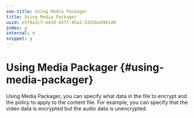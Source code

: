 ```yaml
---
seo-title: Using Media Packager
title: Using Media Packager
uuid: e5f8a3cf-b43d-437f-85a2-52d3ba4961d0
index: y
internal: n
snippet: y
---
```


# Using Media Packager {#using-media-packager}

Using Media Packager, you can specify what data in the file to encrypt and the policy to apply to the content file. For example, you can specify that the video data is encrypted but the audio data is unencrypted. 
